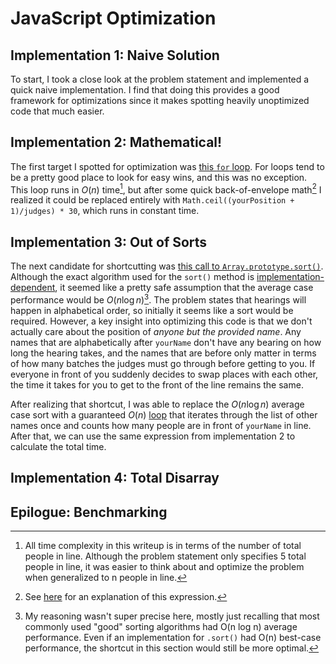 # JavaScript Optimization

## Implementation 1: Naive Solution
To start, I took a close look at the problem statement and implemented a quick naive implementation. I find that doing this provides a good framework for optimizations since it makes spotting heavily unoptimized code that much easier. 

## Implementation 2: Mathematical!
The first target I spotted for optimization was [this `for` loop](https://github.com/hyperobject/kagi-challenge/blob/5237677dbac6643c95a5212db3362b0bf755ae7e/court/court.js#L50C1-L56C6). For loops tend to be a pretty good place to look for easy wins, and this was no exception. This loop runs in $O(n)$ time[^1], but after some quick back-of-envelope math[^2] I realized it could be replaced entirely with `Math.ceil((yourPosition + 1)/judges) * 30`, which runs in constant time.

[^1]: All time complexity in this writeup is in terms of the number of total people in line. Although the problem statement only specifies 5 total people in line, it was easier to think about and optimize the problem when generalized to n people in line.

[^2]: See [here](https://github.com/hyperobject/kagi-challenge/blob/95ea02eaa6c477cd75f44da2e5bb81432cc927bb/court/court.js#L85C1-L94C62) for an explanation of this expression.

## Implementation 3: Out of Sorts
The next candidate for shortcutting was [this call to `Array.prototype.sort()`](https://github.com/hyperobject/kagi-challenge/blob/5237677dbac6643c95a5212db3362b0bf755ae7e/court/court.js#L46). Although the exact algorithm used for the `sort()` method is [implementation-dependent](https://developer.mozilla.org/en-US/docs/Web/JavaScript/Reference/Global_Objects/Array/sort), it seemed like a pretty safe assumption that the average case performance would be $O(n \log n)$[^3]. The problem states that hearings will happen in alphabetical order, so initially it seems like a sort would be required. However, a key insight into optimizing this code is that we don't actually care about the position of _anyone but the provided name_. Any names that are alphabetically after `yourName` don't have any bearing on how long the hearing takes, and the names that are before only matter in terms of how many batches the judges must go through before getting to you. If everyone in front of you suddenly decides to swap places with each other, the time it takes for you to get to the front of the line remains the same.

After realizing that shortcut, I was able to replace the $O(n \log n)$ average case sort with a guaranteed $O(n)$ [loop](https://github.com/hyperobject/kagi-challenge/blob/95ea02eaa6c477cd75f44da2e5bb81432cc927bb/court/court.js#L118C1-L125C6) that iterates through the list of other names once and counts how many people are in front of `yourName` in line. After that, we can use the same expression from implementation 2 to calculate the total time.

[^3]: My reasoning wasn't super precise here, mostly just recalling that most commonly used "good" sorting algorithms had O(n log n) average performance. Even if an implementation for `.sort()` had O(n) best-case performance, the shortcut in this section would still be more optimal.

## Implementation 4: Total Disarray

## Epilogue: Benchmarking



